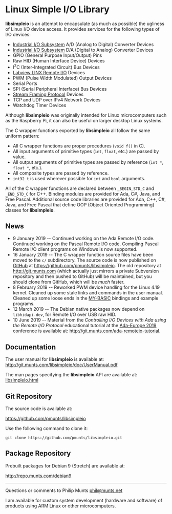 Linux Simple I/O Library
========================

**libsimpleio** is an attempt to encapsulate (as much as possible) the ugliness of Linux I/O device access. It provides services for the following types of I/O devices:

-   [Industrial I/O Subsystem](https://wiki.analog.com/software/linux/docs/iio/iio) A/D (Analog to Digital) Converter Devices
-   [Industrial I/O Subsystem](https://wiki.analog.com/software/linux/docs/iio/iio) D/A (Digital to Analog) Converter Devices
-   GPIO (General Purpose Input/Output) Pins
-   Raw HID (Human Interface Device) Devices
-   I<sup>2</sup>C (Inter-Integrated Circuit) Bus Devices
-   [Labview LINX Remote I/O](https://www.labviewmakerhub.com/doku.php?id=learn:libraries:linx:spec:start) Devices
-   PWM (Pulse Width Modulated) Output Devices
-   Serial Ports
-   SPI (Serial Peripheral Interface) Bus Devices
-   [Stream Framing Protocol](http://git.munts.com/libsimpleio/doc/StreamFramingProtocol.pdf) Devices
-   TCP and UDP over IPv4 Network Devices
-   Watchdog Timer Devices

Although **libsimpleio** was originally intended for Linux microcomputers such as the Raspberry Pi, it can also be useful on larger desktop Linux systems.

The C wrapper functions exported by **libsimpleio** all follow the same uniform pattern:

-   All C wrapper functions are proper procedures (`void f()` in C).
-   All input arguments of primitive types (`int`, `float`, etc.) are passed by value.
-   All output arguments of primitive types are passed by reference (`int *`, `float *`, etc.).
-   All composite types are passed by reference.
-   `int32_t` is used wherever possible for `int` and `bool` arguments.

All of the C wrapper functions are declared between `_BEGIN_STD_C` and `_END_STD_C` for C++. Binding modules are provided for Ada, C\#, Java, and Free Pascal. Additional source code libraries are provided for Ada, C++, C\#, Java, and Free Pascal that define OOP (Object Oriented Programming) classes for **libsimpleio**.

News
----

-   9 January 2019 -- Continued working on the Ada Remote I/O code. Continued working on the Pascal Remote I/O code. Compiling Pascal Remote I/O client programs on Windows is now supported.
-   16 January 2019 -- The C wrapper function source files have been moved to the `c/` subdirectory. The source code is now published on [GitHub](https://github.com) at <https://github.com/pmunts/libsimpleio>. The old repository at <http://git.munts.com> (which actually just mirrors a private Subversion repository and then pushed to GitHub) will be maintained, but you should clone from GitHub, which will be *much* faster.
-   8 February 2019 -- Reworked PWM device handling for the Linux 4.19 kernel. Cleaned up some stale links and commands in the user manual. Cleaned up some loose ends in the [MY-BASIC](https://github.com/paladin-t/my_basic) bindings and example programs.
-   12 March 2019 -- The Debian native packages now depend on `libhidapi-dev`, for Remote I/O over USB raw HID.
-   10 June 2019 -- Material from the *Controlling I/O Devices with Ada using the Remote I/O Protocol* educational tutorial at the [Ada-Europe 2019](https://ae2019.edc.pl) conference is available at: <http://git.munts.com/ada-remoteio-tutorial>.

Documentation
-------------

The user manual for **libsimpleio** is available at: <http://git.munts.com/libsimpleio/doc/UserManual.pdf>

The man pages specifying the **libsimpleio** API are available at: [libsimpleio.html](http://git.munts.com/libsimpleio/doc/libsimpleio.html)

Git Repository
--------------

The source code is available at:

<https://github.com/pmunts/libsimpleio>

Use the following command to clone it:

    git clone https://github.com/pmunts/libsimpleio.git

Package Repository
------------------

Prebuilt packages for Debian 9 (Stretch) are available at:

<http://repo.munts.com/debian9>

------------------------------------------------------------------------

Questions or comments to Philip Munts <phil@munts.net>

I am available for custom system development (hardware and software) of products using ARM Linux or other microcomputers.
